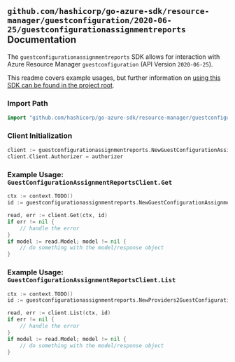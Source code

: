 
## `github.com/hashicorp/go-azure-sdk/resource-manager/guestconfiguration/2020-06-25/guestconfigurationassignmentreports` Documentation

The `guestconfigurationassignmentreports` SDK allows for interaction with Azure Resource Manager `guestconfiguration` (API Version `2020-06-25`).

This readme covers example usages, but further information on [using this SDK can be found in the project root](https://github.com/hashicorp/go-azure-sdk/tree/main/docs).

### Import Path

```go
import "github.com/hashicorp/go-azure-sdk/resource-manager/guestconfiguration/2020-06-25/guestconfigurationassignmentreports"
```


### Client Initialization

```go
client := guestconfigurationassignmentreports.NewGuestConfigurationAssignmentReportsClientWithBaseURI("https://management.azure.com")
client.Client.Authorizer = authorizer
```


### Example Usage: `GuestConfigurationAssignmentReportsClient.Get`

```go
ctx := context.TODO()
id := guestconfigurationassignmentreports.NewGuestConfigurationAssignmentReportID("12345678-1234-9876-4563-123456789012", "example-resource-group", "virtualMachineValue", "guestConfigurationAssignmentValue", "reportIdValue")

read, err := client.Get(ctx, id)
if err != nil {
	// handle the error
}
if model := read.Model; model != nil {
	// do something with the model/response object
}
```


### Example Usage: `GuestConfigurationAssignmentReportsClient.List`

```go
ctx := context.TODO()
id := guestconfigurationassignmentreports.NewProviders2GuestConfigurationAssignmentID("12345678-1234-9876-4563-123456789012", "example-resource-group", "virtualMachineValue", "guestConfigurationAssignmentValue")

read, err := client.List(ctx, id)
if err != nil {
	// handle the error
}
if model := read.Model; model != nil {
	// do something with the model/response object
}
```
